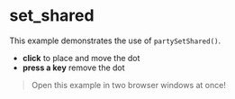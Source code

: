 # set_shared

This example demonstrates the use of `partySetShared()`.

- **click** to place and move the dot
- **press a key** remove the dot

> Open this example in two browser windows at once!
